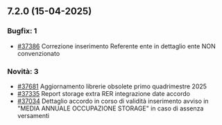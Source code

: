 ## 7.2.0 (15-04-2025)

### Bugfix: 1
- [#37386](https://parermine.regione.emilia-romagna.it/issues/37386) Correzione inserimento Referente ente in dettaglio ente NON convenzionato

### Novità: 3
- [#37681](https://parermine.regione.emilia-romagna.it/issues/37681) Aggiornamento librerie obsolete primo quadrimestre 2025
- [#37335](https://parermine.regione.emilia-romagna.it/issues/37335) Report storage extra RER integrazione date accordo
- [#37034](https://parermine.regione.emilia-romagna.it/issues/37034) Dettaglio accordo in corso di validità inserimento avviso in "MEDIA ANNUALE OCCUPAZIONE STORAGE" in caso di assenza versamenti
